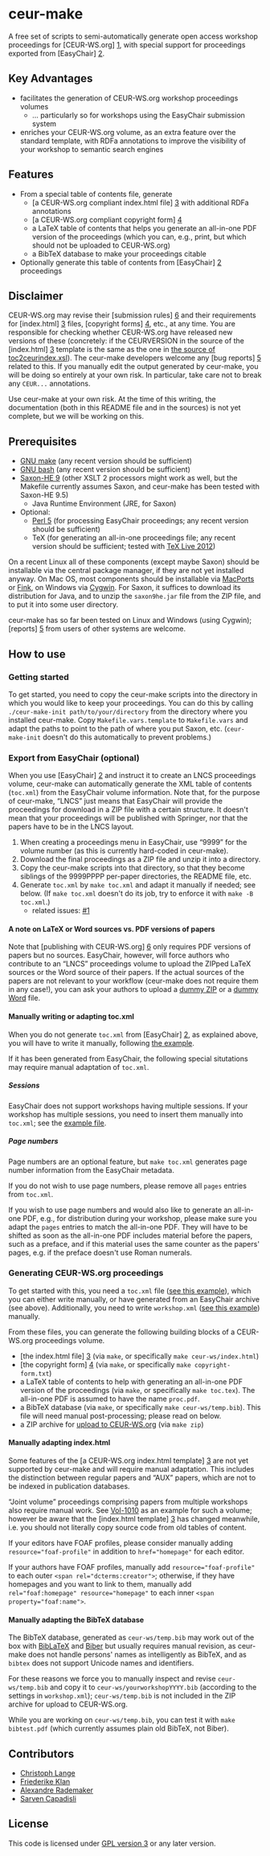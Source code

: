 ceur-make
=========

A free set of scripts to semi-automatically generate open access workshop proceedings for [CEUR-WS.org] [1], with special support for proceedings exported from [EasyChair] [2].

Key Advantages
--------------

* facilitates the generation of CEUR-WS.org workshop proceedings volumes
  * … particularly so for workshops using the EasyChair submission system
* enriches your CEUR-WS.org volume, as an extra feature over the standard template, with RDFa annotations to improve the visibility of your workshop to semantic search engines

Features
--------

* From a special table of contents file, generate
  * [a CEUR-WS.org compliant index.html file] [3] with additional RDFa annotations
  * [a CEUR-WS.org compliant copyright form] [4]
  * a LaTeX table of contents that helps you generate an all-in-one PDF version of the proceedings (which you can, e.g., print, but which should not be uploaded to CEUR-WS.org)
  * a BibTeX database to make your proceedings citable
* Optionally generate this table of contents from [EasyChair] [2] proceedings
  
Disclaimer
----------

CEUR-WS.org may revise their [submission rules] [6] and their requirements for [index.html] [3] files, [copyright forms] [4], etc., at any time.  You are responsible for checking whether CEUR-WS.org have released new versions of these (concretely: if the CEURVERSION in the source of the [index.html] [3] template is the same as the one in [the source of toc2ceurindex.xsl](toc2ceurindex.xsl)).  The ceur-make developers welcome any [bug reports] [5] related to this.  If you manually edit the output generated by ceur-make, you will be doing so entirely at your own risk.  In particular, take care not to break any `CEUR...` annotations.

Use ceur-make at your own risk.  At the time of this writing, the documentation (both in this README file and in the sources) is not yet complete, but we will be working on this.

Prerequisites
-------------

* [GNU make](http://www.gnu.org/software/make/) (any recent version should be sufficient)
* [GNU bash](http://www.gnu.org/software/bash/) (any recent version should be sufficient)
* [Saxon-HE 9](http://saxon.sourceforge.net) (other XSLT 2 processors might work as well, but the Makefile currently assumes Saxon, and ceur-make has been tested with Saxon-HE 9.5)
  * Java Runtime Environment (JRE, for Saxon)
* Optional:
  * [Perl 5](http://www.perl.org/) (for processing EasyChair proceedings; any recent version should be sufficient)
  * TeX (for generating an all-in-one proceedings file; any recent version should be sufficient; tested with [TeX Live 2012](http://www.tug.org/texlive/))
  
On a recent Linux all of these components (except maybe Saxon) should be installable via the central package manager, if they are not yet installed anyway.  On Mac OS, most components should be installable via [MacPorts](http://www.macports.org/) or [Fink](http://fink.thetis.ig42.org/), on Windows via [Cygwin](http://cygwin.com/).  For Saxon, it suffices to download its distribution for Java, and to unzip the `saxon9he.jar` file from the ZIP file, and to put it into some user directory.

ceur-make has so far been tested on Linux and Windows (using Cygwin); [reports] [5] from users of other systems are welcome.

How to use
----------

### Getting started ###

To get started, you need to copy the ceur-make scripts into the directory in which you would like to keep your proceedings.  You can do this by calling `./ceur-make-init path/to/your/directory` from the directory where you installed ceur-make.  Copy `Makefile.vars.template` to `Makefile.vars` and adapt the paths to point to the path of where you put Saxon, etc.  (`ceur-make-init` doesn't do this automatically to prevent problems.)

### Export from EasyChair (optional) ###

When you use [EasyChair] [2] and instruct it to create an LNCS proceedings volume, ceur-make can automatically generate the XML table of contents (`toc.xml`) from the EasyChair volume information.  Note that, for the purpose of ceur-make, “LNCS” just means that EasyChair will provide the proceedings for download in a ZIP file with a certain structure.  It doesn't mean that your proceedings will be published with Springer, nor that the papers have to be in the LNCS layout.

1. When creating a proceedings menu in EasyChair, use “9999” for the volume number (as this is currently hard-coded in ceur-make).
2. Download the final proceedings as a ZIP file and unzip it into a directory.
3. Copy the ceur-make scripts into that directory, so that they become siblings of the 9999PPPP per-paper directories, the README file, etc.
4. Generate `toc.xml` by `make toc.xml` and adapt it manually if needed; see below.  (If `make toc.xml` doesn't do its job, try to enforce it with `make -B toc.xml`.)
   * related issues: [#1](https://github.com/ceurws/ceur-make/issues/1)

#### A note on LaTeX or Word sources vs. PDF versions of papers ####

Note that [publishing with CEUR-WS.org] [6] only requires PDF versions of papers but no sources.
EasyChair, however, will force authors who contribute to an “LNCS” proceedings volume to upload the ZIPped LaTeX sources or the Word source of their papers.
If the actual sources of the papers are not relevant to your workflow (ceur-make does not require them in any case!), you can ask your authors to upload a [dummy ZIP](easychair/dummy.zip) or a [dummy Word](easychair/dummy.docx) file.

#### Manually writing or adapting toc.xml ####

When you do not generate `toc.xml` from [EasyChair] [2], as explained above, you will have to write it manually, following [the example](toc.xml).

If it has been generated from EasyChair, the following special situtations may require manual adaptation of `toc.xml`.

##### Sessions #####

EasyChair does not support workshops having multiple sessions.  If your workshop has multiple sessions, you need to insert them manually into `toc.xml`; see the [example file](toc.xml).

##### Page numbers #####

Page numbers are an optional feature, but `make toc.xml` generates page number information from the EasyChair metadata.

If you do not wish to use page numbers, please remove all `pages` entries from `toc.xml`.

If you wish to use page numbers and would also like to generate an all-in-one PDF, e.g., for distribution during your workshop, please make sure you adapt the `pages` entries to match the all-in-one PDF.  They will have to be shifted as soon as the all-in-one PDF includes material before the papers, such as a preface, and if this material uses the same counter as the papers' pages, e.g. if the preface doesn't use Roman numerals.

### Generating CEUR-WS.org proceedings ###

To get started with this, you need a `toc.xml` file ([see this example](toc.xml)), which you can either write manually, or have generated from an EasyChair archive (see above).  Additionally, you need to write `workshop.xml` ([see this example](workshop.xml)) manually.

From these files, you can generate the following building blocks of a CEUR-WS.org proceedings volume.

* [the index.html file] [3] (via `make`, or specifically `make ceur-ws/index.html`)
* [the copyright form] [4] (via `make`, or specifically `make copyright-form.txt`)
* a LaTeX table of contents to help with generating an all-in-one PDF version of the proceedings (via `make`, or specifically `make toc.tex`).  The all-in-one PDF is assumed to have the name `proc.pdf`.
* a BibTeX database (via `make`, or specifically `make ceur-ws/temp.bib`).  This file will need manual post-processing; please read on below.
* a ZIP archive for [upload to CEUR-WS.org](http://ceur-ws.org/HOWTOSUBMIT.html#PUT) (via `make zip`)

#### Manually adapting index.html ####

Some features of the [a CEUR-WS.org index.html template] [3] are not yet supported by ceur-make and will require manual adaptation.  This includes the distinction between regular papers and “AUX” papers, which are not to be indexed in publication databases.

“Joint volume” proceedings comprising papers from multiple workshops also require manual work.  See [Vol-1010](http://ceur-ws.org/Vol-1010/) as an example for such a volume; however be aware that the [index.html template] [3] has changed meanwhile, i.e. you should not literally copy source code from old tables of content.

If your editors have FOAF profiles, please consider manually adding `resource="foaf-profile"` in addition to `href="homepage"` for each editor.

If your authors have FOAF profiles, manually add `resource="foaf-profile"` to each outer `<span rel="dcterms:creator">`; otherwise, if they have homepages and you want to link to them, manually add `rel="foaf:homepage" resource="homepage"` to each inner `<span property="foaf:name">`.

#### Manually adapting the BibTeX database ####

The BibTeX database, generated as `ceur-ws/temp.bib` may work out of the box with [BibLaTeX](http://www.ctan.org/tex-archive/help/Catalogue/entries/biblatex.html) and [Biber](http://biblatex-biber.sourceforge.net/) but usually requires manual revision, as ceur-make does not handle persons' names as intelligently as BibTeX, and as `bibtex` does not support Unicode names and identifiers.

For these reasons we force you to manually inspect and revise `ceur-ws/temp.bib` and copy it to `ceur-ws/yourworkshopYYYY.bib` (according to the settings in `workshop.xml`); `ceur-ws/temp.bib` is not included in the ZIP archive for upload to CEUR-WS.org.

While you are working on `ceur-ws/temp.bib`, you can test it with `make bibtest.pdf` (which currently assumes plain old BibTeX, not Biber).

Contributors
------------

* [Christoph Lange](http://langec.wordpress.com)
* [Friederike Klan](http://fusion.cs.uni-jena.de/professur/about-us/team/friederike-klan)
* [Alexandre Rademaker](https://github.com/arademaker)
* [Sarven Capadisli](http://csarven.ca/)

License
-------

This code is licensed under [GPL version 3](LICENSE) or any later version.

 [1]: http://ceur-ws.org "CEUR-WS.org"
 [2]: http://easychair.org "EasyChair"
 [3]: http://ceur-ws.org/Vol-XXX/index.html "index.html"
 [4]: http://ceur-ws.org/Non-Ex-Publication-Permission-Template.txt "copyright form"
 [5]: https://github.com/ceurws/ceur-make/issues "issues"
 [6]: http://ceur-ws.org/HOWTOSUBMIT.html "How to publish with CEUR-WS.org"
